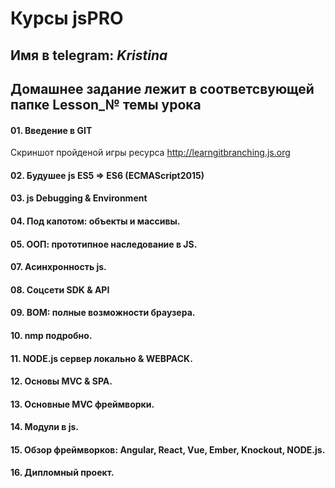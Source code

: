 # Курсы jsPRO
Имя в telegram: **_Kristina_**
---
Домашнее задание лежит в соответсвующей папке **Lesson_№ темы урока**
---
#### 01. Введение в GIT
Скриншот пройденой игры ресурса http://learngitbranching.js.org
#### 02. Будушее js ES5 => ES6 (ECMAScript2015)
#### 03. js Debugging & Environment
#### 04. Под капотом: объекты и массивы.
#### 05. ООП: прототипное наследование в JS.
#### 07. Асинхронность js.
#### 08. Соцсети SDK & API
#### 09. BOM: полные возможности браузера.
#### 10. nmp подробно.
#### 11. NODE.js сервер локально & WEBPACK.
#### 12. Основы MVC & SPA.
#### 13. Основные MVC фреймворки.
#### 14. Модули в js.
#### 15. Обзор фреймворков: Angular, React, Vue, Ember, Knockout, NODE.js.
#### 16. Дипломный проект.


